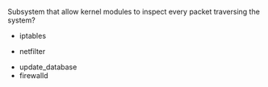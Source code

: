 Subsystem that allow kernel modules to inspect every packet traversing the system?

* iptables
+ netfilter
* update_database
* firewalld
